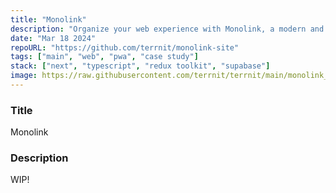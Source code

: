 ```yaml
---
title: "Monolink"
description: "Organize your web experience with Monolink, a modern and beautiful bookmarking tool"
date: "Mar 18 2024"
repoURL: "https://github.com/terrnit/monolink-site"
tags: ["main", "web", "pwa", "case study"]
stack: ["next", "typescript", "redux toolkit", "supabase"]
image: https://raw.githubusercontent.com/terrnit/terrnit/main/monolink_theme.png
---
```


### Title

Monolink

### Description

WIP!
